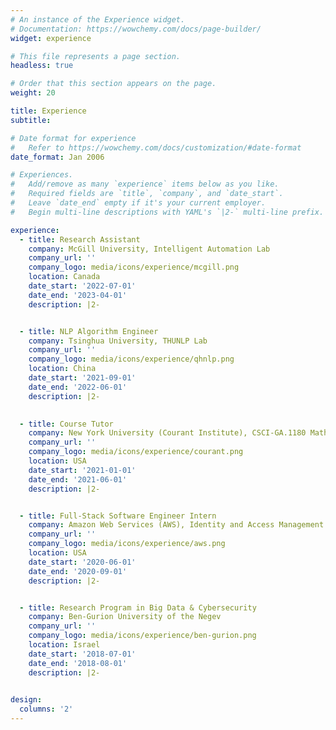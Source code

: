 ```yaml
---
# An instance of the Experience widget.
# Documentation: https://wowchemy.com/docs/page-builder/
widget: experience

# This file represents a page section.
headless: true

# Order that this section appears on the page.
weight: 20

title: Experience
subtitle:

# Date format for experience
#   Refer to https://wowchemy.com/docs/customization/#date-format
date_format: Jan 2006

# Experiences.
#   Add/remove as many `experience` items below as you like.
#   Required fields are `title`, `company`, and `date_start`.
#   Leave `date_end` empty if it's your current employer.
#   Begin multi-line descriptions with YAML's `|2-` multi-line prefix.

experience:
  - title: Research Assistant
    company: McGill University, Intelligent Automation Lab
    company_url: ''
    company_logo: media/icons/experience/mcgill.png
    location: Canada
    date_start: '2022-07-01'
    date_end: '2023-04-01'
    description: |2-


  - title: NLP Algorithm Engineer
    company: Tsinghua University, THUNLP Lab 
    company_url: ''
    company_logo: media/icons/experience/qhnlp.png
    location: China
    date_start: '2021-09-01'
    date_end: '2022-06-01'
    description: |2-
  

  - title: Course Tutor
    company: New York University (Courant Institute), CSCI-GA.1180 Mathematical Techniques for Cs Applications
    company_url: ''
    company_logo: media/icons/experience/courant.png
    location: USA
    date_start: '2021-01-01'
    date_end: '2021-06-01'
    description: |2-


  - title: Full-Stack Software Engineer Intern
    company: Amazon Web Services (AWS), Identity and Access Management
    company_url: ''
    company_logo: media/icons/experience/aws.png
    location: USA
    date_start: '2020-06-01'
    date_end: '2020-09-01'
    description: |2-


  - title: Research Program in Big Data & Cybersecurity
    company: Ben-Gurion University of the Negev
    company_url: ''
    company_logo: media/icons/experience/ben-gurion.png
    location: Israel
    date_start: '2018-07-01'
    date_end: '2018-08-01'
    description: |2-

 
design:
  columns: '2'
---
```

